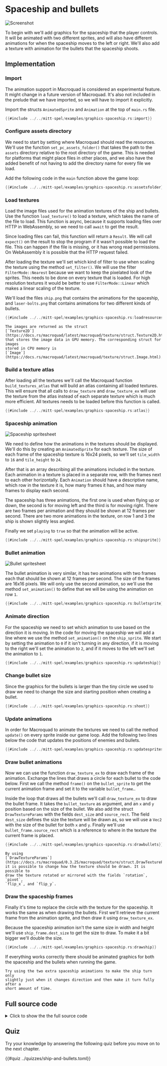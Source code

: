 # Spaceship and bullets

![Screenshot](images/graphics-spaceship.gif#center)

To begin with we'll add graphics for the spaceship that the player controls.
It will be animated with two different sprites, and will also have different
animations for when the spaceship moves to the left or right. We'll also add a
texture with animation for the bullets that the spaceship shoots.

## Implementation

### Import

The animation support in Macroquad is considered an experimental feature. It
might change in a future version of Macroquad. It's also not included in the
prelude that we have imported, so we will have to import it explicitly.

Import the structs `AnimatedSprite` and `Animation` at the top of `main.rs`
file.

```rust
{{#include ../../mitt-spel/examples/graphics-spaceship.rs:import}}
```

### Configure assets directory

We need to start by setting where Macroquad should read the resources. We'll
use the function `set_pc_assets_folder()` that takes the path to the `assets`
directory relative to the root directory of the game. This is needed for
platforms that might place files in other places, and we also have the added
benefit of not having to add the directory name for every file we load.

Add the following code in the `main` function above the game loop:

```rust
{{#include ../../mitt-spel/examples/graphics-spaceship.rs:assetsfolder}}
```

### Load textures

Load the image files used for the animation textures of the ship and bullets.
Use the function `load_texture()` to load a texture, which takes the name of
the file to load. This function is async, because it supports loading files
over HTTP in WebAssembly, so we need to call `await` to get the result.

Since loading files can fail, this function will return a `Result`. We will
call `expect()` on the result to stop the program if it wasn't possible to
load the file. This can happen if the file is missing, or it has wrong read
permissions. On WebAssembly it is possible that the HTTP request failed.

After loading the texture we'll set which kind of filter to use when scaling
the texture using the method `set_filter()`. We will use the filter
`FilterMode::Nearest` because we want to keep the pixelated look of the
sprites. This needs to be done on every texture that is loaded. For high
resolution textures it would be better to use `FilterMode::Linear` which makes
a linear scaling of the texture.

We'll load the files `ship.png` that contains the animations for the
spaceship, and `laser-bolts.png` that contains animations for two different
kinds of bullets.

```rust
{{#include ../../mitt-spel/examples/graphics-spaceship.rs:loadresources}}
```

```admonish info
The images are returned as the struct 
[`Texture2D`](https://docs.rs/macroquad/latest/macroquad/texture/struct.Texture2D.html)
that stores the image data in GPU memory. The corresponding struct for images
stored in CPU memory is 
[`Image`](https://docs.rs/macroquad/latest/macroquad/texture/struct.Image.html).
```

### Build a texture atlas

After loading all the textures we'll call the Macroquad function
`build_textures_atlas` that will build an atlas containing all loaded
textures. This will ensure that all calls to `draw_texture` and
`draw_texture_ex` will use the texture from the atlas instead of each separate
texture which is much more efficient. All textures needs to be loaded before
this function is called.

```rust
{{#include ../../mitt-spel/examples/graphics-spaceship.rs:atlas}}
```

### Spaceship animation

![Spaceship spritesheet](assets/ship.png#pixelated)

We need to define how the animations in the textures should be displayed.
We'll do this by creating an `AnimatedSprite` for each texture. The size of
each frame of the spaceship texture is 16x24 pixels, so we'll set `tile_width`
to `16` and `tile_height` to `24`.

After that is an array describing all the animations included in the texture.
Each animation in a texture is placed in a separate row, with the frames next
to each other horizontally. Each `Animation` should have a descriptive name,
which row in the texture it is, how many frames it has, and how many frames to
display each second.

The spaceship has three animations, the first one is used when flying up or
down, the second is for moving left and the third is for moving right. There
are two frames per animation and they should be shown at 12 frames per
second. There are two more animations in the texture, on row 1 and 3 the ship
is shown slightly less angled.

Finally we set `playing` to `true` so that the animation will be active.

```rust
{{#include ../../mitt-spel/examples/graphics-spaceship.rs:shipsprite}}
```

### Bullet animation

![Bullet spritesheet](assets/laser-bolts.png#pixelated)

The bullet animation is very similar, it has two animations with two frames
each that should be shown at 12 frames per second. The size of the frames are
16x16 pixels. We will only use the second animation, so we'll use the method
`set_animation()` to define that we will be using the animation on row `1`.

```rust
{{#include ../../mitt-spel/examples/graphics-spaceship.rs:bulletsprite}}
```

### Animate direction

For the spaceship we need to set which animation to use based on the direction
it is moving. In the code for moving the spaceship we will add a line where we
use the method `set_animation()` on the `ship_sprite`. We start by setting the
animation to `0` if it isn't turning in any direction, if it is moving to the
right we'll set the animation to `2`, and if it moves to the left we'll set
the animation to `1`.

```rust [hl,1,5,10]
{{#include ../../mitt-spel/examples/graphics-spaceship.rs:updateship}}
```

### Change bullet size

Since the graphics for the bullets is larger than the tiny circle we used to
draw we need to change the size and starting position when creating a bullet.

```rust [hl,4,6]
{{#include ../../mitt-spel/examples/graphics-spaceship.rs:shoot}}
```

### Update animations

In order for Macroquad to animate the textures we need to call the method
`update()` on every sprite inside our game loop. Add the following two lines
below the code that updates the positions of enemies and bullets.

```rust [hl,8-9]
{{#include ../../mitt-spel/examples/graphics-spaceship.rs:updatesprites}}
```

### Draw bullet animations

Now we can use the function `draw_texture_ex` to draw each frame of the
animation. Exchange the lines that draws a circle for each bullet to the code
below. First we call the method `frame()` on the `bullet_sprite` to get the
current animation frame and set it to the variable `bullet_frame`..

Inside the loop that draws all the bullets we'll call `draw_texture_ex` to
draw the bullet frame. It takes the `bullet_texture` as argument, and an `x`
and `y` position based on the size of the bullet. We also add the struct
`DrawTextureParams` with the fields `dest_size` and `source_rect`. The field
`dest_size` defines the size the texture will be drawn as, so we will use a
`Vec2` with the size of the bullet for both `x` and `y`. Finally we'll use
`bullet_frame.source_rect` which is a reference to where in the texture the
current frame is placed.

```rust [hl,1,3-12]
{{#include ../../mitt-spel/examples/graphics-spaceship.rs:drawbullets}}
```

```admonish info
By using
[`DrawTextureParams`](https://docs.rs/macroquad/0.3.25/macroquad/texture/struct.DrawTextureParams.html)
it is possible to change how the texture should be drawn. It is possible to
draw the texture rotated or mirrored with the fields `rotation`, `pivot`,
`flip_x`, and `flip_y`. 
```

### Draw the spaceship frames

Finally it's time to replace the circle with the texture for the spaceship. It
works the same as when drawing the bullets. First we'll retrieve the current
frame from the animation sprite, and then draw it using `draw_texture_ex`.

Because the spaceship animation isn't the same size in width and height we'll
use `ship_frame.dest_size` to get the size to draw. To make it a bit bigger
we'll double the size.

```rust
{{#include ../../mitt-spel/examples/graphics-spaceship.rs:drawship}}
```

If everything works correctly there should be animated graphics for both the
spaceship and the bullets when running the game.

```admonish tip title="Challenge" class="challenge"
Try using the two extra spaceship animations to make the ship turn only
slightly just when it changes direction and then make it turn fully after a
short amount of time.
```

<div class="noprint">

## Full source code

<details>
  <summary>Click to show the the full source code</summary>

```rust
{{#include ../../mitt-spel/examples/graphics-spaceship.rs:all}}
```
</details>
</div>

## Quiz

Try your knowledge by answering the following quiz before you move on to the
next chapter.

{{#quiz ../quizzes/ship-and-bullets.toml}}
